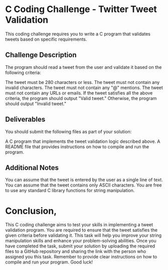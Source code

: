 # C Coding Challenge - Twitter Tweet Validation
This coding challenge requires you to write a C program that validates tweets based on specific requirements.

## Challenge Description
The program should read a tweet from the user and validate it based on the following criteria:

The tweet must be 280 characters or less.
The tweet must not contain any invalid characters.
The tweet must not contain any "@" mentions.
The tweet must not contain any URLs or emails.
If the tweet satisfies all the above criteria, the program should output "Valid tweet." Otherwise, the program should output "Invalid tweet."

## Deliverables
You should submit the following files as part of your solution:

A C program that implements the tweet validation logic described above.
A README file that provides instructions on how to compile and run the program.

## Additional Notes
You can assume that the tweet is entered by the user as a single line of text.
You can assume that the tweet contains only ASCII characters.
You are free to use any standard C library functions for string manipulation.

# Conclusion, 
This C coding challenge aims to test your skills in implementing a tweet validation program. You are required to ensure that the tweet satisfies the given criteria before validating it. This task will help you improve your string manipulation skills and enhance your problem-solving abilities. Once you have completed the task, submit your solution by uploading the required files to a GitHub repository and sharing the link with the person who assigned you this task. Remember to provide clear instructions on how to compile and run your program. Good luck!
